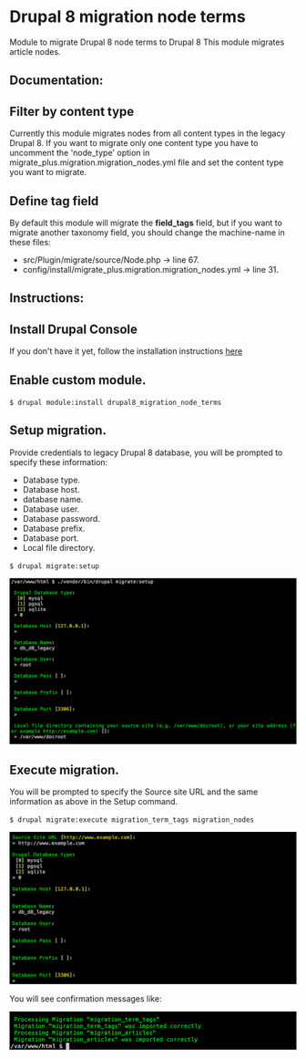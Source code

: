 # Drupal 8 migration node terms

Module to migrate Drupal 8 node terms to Drupal 8
This module migrates article nodes.

Documentation:
-------------

## Filter by content type

Currently this module migrates nodes from all content types in the legacy Drupal 8.
If you want to migrate only one content type you have to uncomment the 'node_type' option 
in migrate_plus.migration.migration_nodes.yml file and set the content type you want to migrate.

## Define tag field

By default this module will migrate the **field_tags** field, but if you want to migrate another
taxonomy field, you should change the machine-name in these files:

- src/Plugin/migrate/source/Node.php -> line 67.
- config/install/migrate_plus.migration.migration_nodes.yml -> line 31.


Instructions:
-------------

## Install Drupal Console
If you don't have it yet, follow the installation instructions [here](https://docs.drupalconsole.com/en/getting/project.html)

## Enable custom module.

`$ drupal module:install drupal8_migration_node_terms`

## Setup migration.

Provide credentials to legacy Drupal 8 database, you will be prompted to specify these information:

 - Database type.
 - Database host.
 - database name.
 - Database user.
 - Database password.
 - Database prefix.
 - Database port.
 - Local file directory.

`$ drupal migrate:setup`

![alt text][setup]

[setup]: ./images/drupal-migrate-setup.png "Drupal Console migrate setup prompt"


## Execute migration.

You will be prompted to specify the Source site URL and the same information as above in the Setup command.

`$ drupal migrate:execute migration_term_tags migration_nodes`

![alt text][execute]

[execute]: ./images/drupal-migrate-execute.png "Drupal Console migrate execute prompt"

You will see confirmation messages like:

![alt text][result]

[result]: ./images/drupal-migrate-execute-result.png "Drupal Console migrate execute prompt"

